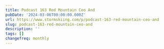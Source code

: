 ```yaml
---
title: Podcast 163 Red Mountain Ceo And
pubDate: '2024-03-06T00:00:00.000Z'
url: https://www.stormskiing.com/p/podcast-163-red-mountain-ceo-and
slug: podcast-163-red-mountain-ceo-and
description: ''
tags: []
changefreq: monthly
---
```


<!-- Add post content below -->
